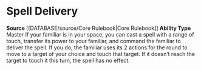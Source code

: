 ﻿---
ability_type: Master
actions: null
frequency: null
id: '18'
name: Spell Delivery
rarity: Common
requirement: null
rus_type_level: null
source: '[[DATABASE/source/Core Rulebook|Core Rulebook]]'
trait: null
type: Familiar Ability

---
# Spell Delivery

**Source** [[DATABASE/source/Core Rulebook|Core Rulebook]] 
**Ability Type** Master
If your familiar is in your space, you can cast a spell with a range of touch, transfer its power to your familiar, and command the familiar to deliver the spell. If you do, the familiar uses its 2 actions for the round to move to a target of your choice and touch that target. If it doesn’t reach the target to touch it this turn, the spell has no effect.